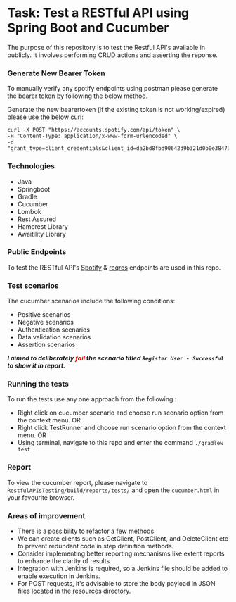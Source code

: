 # Task: Test a RESTful API using Spring Boot and Cucumber

The purpose of this repository is to test the Restful API's available in publicly.
It involves performing CRUD actions and asserting the reponse.

### Generate New Bearer Token

To manually verify any spotify endpoints using postman please generate the bearer token by following the below method.

Generate the new bearertoken (if the existing token is not working/expired) please use the below curl:

```
curl -X POST "https://accounts.spotify.com/api/token" \
-H "Content-Type: application/x-www-form-urlencoded" \
-d "grant_type=client_credentials&client_id=da2bd8fbd90642d9b321d0b0e38473c0&client_secret=17141ea9f7254524b8d4f1f5514cefe6"
```

### Technologies

- Java
- Springboot
- Gradle
- Cucumber
- Lombok
- Rest Assured
- Hamcrest Library
- Awaitility Library

### Public Endpoints

To test the RESTful API's [Spotify](https://developer.spotify.com/documentation/web-api) & [reqres](https://reqres.in/)
endpoints are used in this repo.

### Test scenarios

The cucumber scenarios include the following conditions:

- Positive scenarios
- Negative scenarios
- Authentication scenarios
- Data validation scenarios
- Assertion scenarios

***I aimed to deliberately <font color="red">fail</font> the scenario titled `Register User - Successful` to show it in
report.***

### Running the tests

To run the tests use any one approach from the following :

- Right click on cucumber scenario and choose run scenario option from the context menu.
  OR
- Right click TestRunner and choose run scenario option from the context menu.
  OR
- Using terminal, navigate to this repo and enter the command `./gradlew test`

### Report

To view the cucumber report, please navigate to `RestfulAPIsTesting/build/reports/tests/` and open the `cucumber.html`
in your favourite browser.

### Areas of improvement

- There is a possibility to refactor a few methods.
- We can create clients such as GetClient, PostClient, and DeleteClient etc to prevent redundant code in step definition methods.
- Consider implementing better reporting mechanisms like extent reports to enhance the clarity of results.
- Integration with Jenkins is required, so a Jenkins file should be added to enable execution in Jenkins.
- For POST requests, it's advisable to store the body payload in JSON files located in the resources directory.